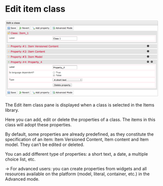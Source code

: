 <!--
author:
    - 'Jérôme Bogaerts'
created_at: '2012-03-09 16:48:42'
updated_at: '2013-03-13 13:18:49'
tags:
    - 'Manage Items'
-->

Edit item class
===============

![](../resources/items_editclass.png)

The Edit item class pane is displayed when a class is selected in the Items library.

Here you can add, edit or delete the properties of a class. The items in this class will adopt these properties.

By default, some properties are already predefined, as they constitute the specification of an item: Item Versioned Content, Item content and Item model. They can’t be edited or deleted.

You can add different type of properties: a short text, a date, a multiple choice list, etc.

-\> For advanced users: you can create properties from widgets and all resources available on the platform (model, literal, container, etc.) in the Advanced mode.


